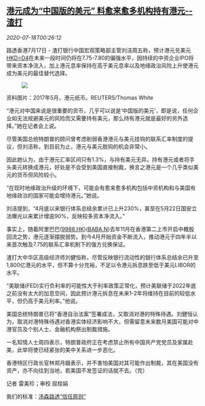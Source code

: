 <!--1595033725000-->
[港元成为“中国版的美元” 料愈来愈多机构持有港元--渣打](https://cn.reuters.com/article/bank-view-hkd-hk-0717-idCNKCS24J00N)
------

<div><i>2020-07-18T00:26:12</i></div><div class="StandardArticleBody_body"><p>路透香港7月17日 - 渣打银行中国宏观策略部主管刘洁周五称，预计港元兑美元<a href="/investing/currencies/quote?srcCurr=HKD&destCurr=USD">HKD=D4</a>在未来一段时间仍将在7.75-7.80的偏强水平，因持续的中资企业IPO将带来资本净流入，加上港元息率保持在高于美元息率以及地缘政治风险上升使港元成为美元的最佳替代选择。 </p><div class="PrimaryAsset_container"><div class="Image_container" tabindex="-1"><figure class="Image_zoom" style="padding-bottom:"><div class="LazyImage_container LazyImage_dark" style="background-image:none"><img src="//s3.reutersmedia.net/resources/r/?m=02&amp;d=20200718&amp;t=2&amp;i=1526205208&amp;r=LYNXNPEG6H007&amp;w=600" aria-label="资料图片：2017年5月，港元纸币。REUTERS/Thomas White"/><div class="LazyImage_image LazyImage_fallback" style="background-image:url(//s3.reutersmedia.net/resources/r/?m=02&amp;d=20200718&amp;t=2&amp;i=1526205208&amp;r=LYNXNPEG6H007&amp;w=600);background-position:center center;background-color:inherit"></div></div><div class="Image_expand-button" aria-label="Expand Image Slideshow" role="button" tabindex="0"></div></figure><figcaption><div class="Image_caption"><span>资料图片：2017年5月，港元纸币。REUTERS/Thomas White</span></div></figcaption></div></div><p>“港元对中国来说是很重要的货币，几乎可以说是‘中国版的美元’，即是说，任何企业如无法规避美元的风险而又需要持有美元，那么持有港元就是最好的另外选择。”她在记者会上说。 </p><p>尽管美国总统特朗普的顾问曾考虑削弱香港港元与美元挂钩的联系汇率制度的提议，但刘洁称，到目前为止，港元与美元脱钩的机会非常小。 </p><p>因此她认为，由于港元汇率区间只有1.3%，与持有美元无异。持有港元或者将手头美元转换成港元，好处是不会受到美国直接制裁，换言之港元是一个几乎类似美元的货币但风险较小。 </p><p>“在现时地缘政治升级的环境下，可能会有愈来愈多机构包括中资机构和与美国有地缘政治的国家可能会增持港元。”她说。 </p><p>刘洁提到，“4月底以来银行体系总结余累计已上升230%，甚至在5月22日国安立法曝光以来累计增逾90%，反映较多资本净流入。”     </p><p>事实上，随着阿里巴巴(<span id="symbol_9988.HK_0"><a href="//www.reuters.com/companies/9988.HK">9988.HK</a></span>)(<span id="symbol_BABA.N_1"><a href="//www.reuters.com/companies/BABA.N">BABA.N</a></span>)去年11月在香港第二上市开启中概股回流之势，港元逐渐摆脱弱势。到今4月开始资金不断流入，推动港元于四年半以来首次触及7.75的联系汇率机制下的强方兑换保证。 </p><p>渣打大中华区高级经济师刘健恒称，尽管反映银行流动性的银行体系总结余已升至1,800亿港元的水平，但不算十分充裕，不足以令港元拆息跌至低于美元LIBOR的水平。 </p><p>“美联储(FED)实行负利率的可能性大于利率政策正常化，预计美联储于2022年底之前没有太大的加息空间，因此预计港元拆息在未来1-2年将维持在目前的较低水平，但仍高于美元利率。”他说。 </p><p>美国总统特朗普已将“香港自治法案”签署成法，又取消对港的特殊待遇。刘健恒认为，取消对港特殊待遇对香港实体经济影响不大，但需留意未来数月美国可能对中港官员及个别人士、金融机构祭出制裁措施。 </p><p>一名知情人士周四表示，特朗普政府正在考虑禁止所有中国共产党党员及家属赴美，此举将使已经紧张的美中关系进一步恶化。 </p><p>香港特区行政长官林郑月娥表示，并不害怕美国对其可能作出制裁，其在美国没有资产，亦不向往到当地，若美国不发签证的话就不去。（完） </p><div class="Attribution_container"><div class="Attribution_attribution"><p class="Attribution_content">记者 雷美珍；审校 屈桂娟 </p></div></div><div class="StandardArticleBody_trustBadgeContainer"><span class="StandardArticleBody_trustBadgeTitle">我们的标准：</span><span class="trustBadgeUrl"><a href="https://www.thomsonreuters.cn/content/dam/openweb/documents/pdf/china/brochures/about-us-1.pdf">汤森路透“信任原则”</a></span></div></div>

